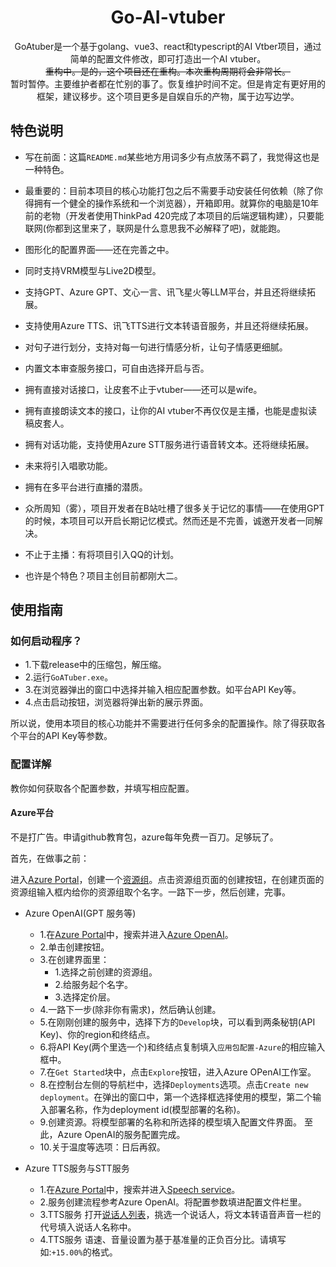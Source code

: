 <div align="center">
  <h1>Go-AI-vtuber</h1>
    <div>
    GoAtuber是一个基于golang、vue3、react和typescript的AI Vtber项目，通过简单的配置文件修改，即可打造出一个AI vtuber。
      <div><s>重构中。是的，这个项目还在重构。本次重构周期将会非常长。</s></div>
      <div>暂时暂停。主要维护者都在忙别的事了。恢复维护时间不定。但是肯定有更好用的框架，建议移步。这个项目更多是自娱自乐的产物，属于边写边学。</div>
    </div>
</div>

## 特色说明

- 写在前面：这篇`README.md`某些地方用词多少有点放荡不羁了，我觉得这也是一种特色。
- 最重要的：目前本项目的核心功能打包之后不需要手动安装任何依赖（除了你得拥有一个健全的操作系统和一个浏览器），开箱即用。就算你的电脑是10年前的老物（开发者使用ThinkPad 420完成了本项目的后端逻辑构建），只要能联网(你都到这里来了，联网是什么意思我不必解释了吧)，就能跑。
- 图形化的配置界面——还在完善之中。
- 同时支持VRM模型与Live2D模型。
- 支持GPT、Azure GPT、文心一言、讯飞星火等LLM平台，并且还将继续拓展。
- 支持使用Azure TTS、讯飞TTS进行文本转语音服务，并且还将继续拓展。
- 对句子进行划分，支持对每一句进行情感分析，让句子情感更细腻。
- 内置文本审查服务接口，可自由选择开启与否。
- 拥有直接对话接口，让皮套不止于vtuber——还可以是wife。
- 拥有直接朗读文本的接口，让你的AI vtuber不再仅仅是主播，也能是虚拟读稿皮套人。
- 拥有对话功能，支持使用Azure STT服务进行语音转文本。还将继续拓展。
- 未来将引入唱歌功能。
- 拥有在多平台进行直播的潜质。
- 众所周知（雾），项目开发者在B站吐槽了很多关于记忆的事情——在使用GPT的时候，本项目可以开启长期记忆模式。然而还是不完善，诚邀开发者一同解决。
- 不止于主播：有将项目引入QQ的计划。

- 也许是个特色？项目主创目前都刚大二。

## 使用指南

### 如何启动程序？

- 1.下载release中的压缩包，解压缩。
- 2.运行`GoATuber.exe`。
- 3.在浏览器弹出的窗口中选择并输入相应配置参数。如平台API Key等。
- 4.点击启动按钮，浏览器将弹出新的展示界面。

所以说，使用本项目的核心功能并不需要进行任何多余的配置操作。除了得获取各个平台的API Key等参数。

### 配置详解

教你如何获取各个配置参数，并填写相应配置。

#### Azure平台

不是打广告。申请github教育包，azure每年免费一百刀。足够玩了。

首先，在做事之前：

进入[Azure Portal](https://portal.azure.com)，创建一个[资源组](https://portal.azure.com/#view/HubsExtension/BrowseResourceGroups)。点击资源组页面的创建按钮，在创建页面的资源组输入框内给你的资源组取个名字。一路下一步，然后创建，完事。

- Azure OpenAI(GPT 服务等)
    - 1.在[Azure Portal](https://portal.azure.com)中，搜索并进入[Azure OpenAI](https://portal.azure.com/#blade/Microsoft_Azure_ProjectOxford/CognitiveServicesHub/OpenAI)。
    - 2.单击创建按钮。
    - 3.在创建界面里：
        - 1.选择之前创建的资源组。
        - 2.给服务起个名字。
        - 3.选择定价层。
    - 4.一路下一步(除非你有需求)，然后确认创建。
    - 5.在刚刚创建的服务中，选择下方的`Develop`块，可以看到两条秘钥(API Key)、你的region和终结点。
    - 6.将API Key(两个里选一个)和终结点复制填入`应用包配置-Azure`的相应输入框中。
    - 7.在`Get Started`块中，点击`Explore`按钮，进入Azure OPenAI工作室。
    - 8.在控制台左侧的导航栏中，选择`Deployments`选项。点击`Create new deployment`。在弹出的窗口中，第一个选择框选择使用的模型，第二个输入部署名称，作为deployment id(模型部署的名称)。
    - 9.创建资源。将模型部署的名称和所选择的模型填入配置文件界面。
    至此，Azure OpenAI的服务配置完成。
    - 10.关于温度等选项：日后再叙。

- Azure TTS服务与STT服务
    - 1.在[Azure Portal](https://portal.azure.com)中，搜索并进入[Speech service](https://portal.azure.com/#view/Microsoft_Azure_ProjectOxford/CognitiveServicesHub/~/SpeechServices)。
    - 2.服务创建流程参考Azure OpenAI。将配置参数填进配置文件栏里。
    - 3.TTS服务 打开[说话人列表](https://learn.microsoft.com/zh-cn/azure/ai-services/speech-service/language-support?tabs=tts#prebuilt-neural-voices)，挑选一个说话人，将文本转语音声音一栏的代号填入说话人名称中。
    - 4.TTS服务 语速、音量设置为基于基准量的正负百分比。请填写如:`+15.00%`的格式。
